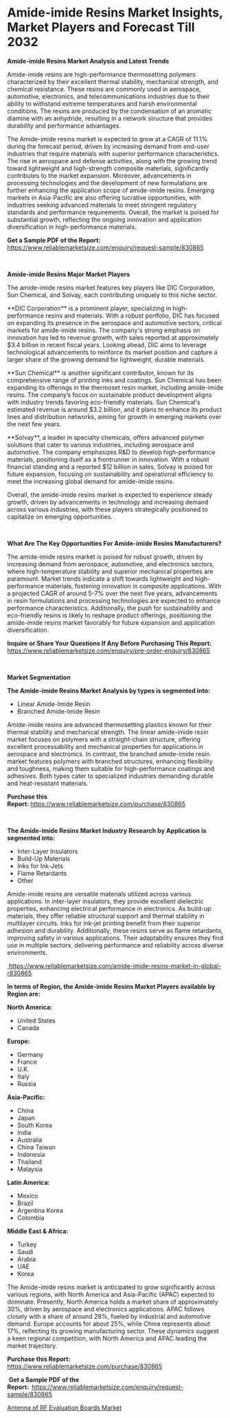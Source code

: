 <p><h1>Amide-imide Resins Market Insights, Market Players and Forecast Till 2032</h1></p><p><strong>Amide-imide Resins Market Analysis and Latest Trends</strong></p>
<p><p>Amide-imide resins are high-performance thermosetting polymers characterized by their excellent thermal stability, mechanical strength, and chemical resistance. These resins are commonly used in aerospace, automotive, electronics, and telecommunications industries due to their ability to withstand extreme temperatures and harsh environmental conditions. The resins are produced by the condensation of an aromatic diamine with an anhydride, resulting in a network structure that provides durability and performance advantages.</p><p>The Amide-imide resins market is expected to grow at a CAGR of 11.1% during the forecast period, driven by increasing demand from end-user industries that require materials with superior performance characteristics. The rise in aerospace and defense activities, along with the growing trend toward lightweight and high-strength composite materials, significantly contributes to the market expansion. Moreover, advancements in processing technologies and the development of new formulations are further enhancing the application scope of amide-imide resins. Emerging markets in Asia-Pacific are also offering lucrative opportunities, with industries seeking advanced materials to meet stringent regulatory standards and performance requirements. Overall, the market is poised for substantial growth, reflecting the ongoing innovation and application diversification in high-performance materials.</p></p>
<p><strong>Get a Sample PDF of the Report:&nbsp;</strong> <a href="https://www.reliablemarketsize.com/enquiry/request-sample/830865?utm_campaign=3248&utm_medium=2&utm_source=Github&utm_content=ia&utm_term=25032025&utm_id=amide-imide-resins">https://www.reliablemarketsize.com/enquiry/request-sample/830865</a></p>
<p>&nbsp;</p>
<p><strong>Amide-imide Resins Major Market Players</strong></p>
<p><p>The amide-imide resins market features key players like DIC Corporation, Sun Chemical, and Solvay, each contributing uniquely to this niche sector.</p><p>**DIC Corporation** is a prominent player, specializing in high-performance resins and materials. With a robust portfolio, DIC has focused on expanding its presence in the aerospace and automotive sectors, critical markets for amide-imide resins. The company's strong emphasis on innovation has led to revenue growth, with sales reported at approximately $3.4 billion in recent fiscal years. Looking ahead, DIC aims to leverage technological advancements to reinforce its market position and capture a larger share of the growing demand for lightweight, durable materials.</p><p>**Sun Chemical** is another significant contributor, known for its comprehensive range of printing inks and coatings. Sun Chemical has been expanding its offerings in the thermoset resin market, including amide-imide resins. The company’s focus on sustainable product development aligns with industry trends favoring eco-friendly materials. Sun Chemical's estimated revenue is around $3.2 billion, and it plans to enhance its product lines and distribution networks, aiming for growth in emerging markets over the next few years.</p><p>**Solvay**, a leader in specialty chemicals, offers advanced polymer solutions that cater to various industries, including aerospace and automotive. The company emphasizes R&D to develop high-performance materials, positioning itself as a frontrunner in innovation. With a robust financial standing and a reported $12 billion in sales, Solvay is poised for future expansion, focusing on sustainability and operational efficiency to meet the increasing global demand for amide-imide resins.</p><p>Overall, the amide-imide resins market is expected to experience steady growth, driven by advancements in technology and increasing demand across various industries, with these players strategically positioned to capitalize on emerging opportunities.</p></p>
<p>&nbsp;</p>
<p><strong>What Are The Key Opportunities For Amide-imide Resins Manufacturers?</strong></p>
<p><p>The amide-imide resins market is poised for robust growth, driven by increasing demand from aerospace, automotive, and electronics sectors, where high-temperature stability and superior mechanical properties are paramount. Market trends indicate a shift towards lightweight and high-performance materials, fostering innovation in composite applications. With a projected CAGR of around 5-7% over the next five years, advancements in resin formulations and processing technologies are expected to enhance performance characteristics. Additionally, the push for sustainability and eco-friendly resins is likely to reshape product offerings, positioning the amide-imide resins market favorably for future expansion and application diversification.</p></p>
<p><strong>Inquire or Share Your Questions If Any Before Purchasing This Report:</strong> <a href="https://www.reliablemarketsize.com/enquiry/pre-order-enquiry/830865?utm_campaign=3248&utm_medium=2&utm_source=Github&utm_content=ia&utm_term=25032025&utm_id=amide-imide-resins">https://www.reliablemarketsize.com/enquiry/pre-order-enquiry/830865</a></p>
<p>&nbsp;</p>
<p><strong>Market Segmentation</strong></p>
<p><strong>The Amide-imide Resins Market Analysis by types is segmented into:</strong></p>
<p><ul><li>Linear Amide-Imide Resin</li><li>Branched Amide-Imide Resin</li></ul></p>
<p><p>Amide-imide resins are advanced thermosetting plastics known for their thermal stability and mechanical strength. The linear amide-imide resin market focuses on polymers with a straight-chain structure, offering excellent processability and mechanical properties for applications in aerospace and electronics. In contrast, the branched amide-imide resin market features polymers with branched structures, enhancing flexibility and toughness, making them suitable for high-performance coatings and adhesives. Both types cater to specialized industries demanding durable and heat-resistant materials.</p></p>
<p><strong>Purchase this Report:&nbsp;</strong><a href="https://www.reliablemarketsize.com/purchase/830865?utm_campaign=3248&utm_medium=2&utm_source=Github&utm_content=ia&utm_term=25032025&utm_id=amide-imide-resins">https://www.reliablemarketsize.com/purchase/830865</a></p>
<p>&nbsp;</p>
<p><strong>The Amide-imide Resins Market Industry Research by Application is segmented into:</strong></p>
<p><ul><li>Inter-Layer Insulators</li><li>Build-Up Materials</li><li>Inks for Ink-Jets</li><li>Flame Retardants</li><li>Other</li></ul></p>
<p><p>Amide-imide resins are versatile materials utilized across various applications. In inter-layer insulators, they provide excellent dielectric properties, enhancing electrical performance in electronics. As build-up materials, they offer reliable structural support and thermal stability in multilayer circuits. Inks for ink-jet printing benefit from their superior adhesion and durability. Additionally, these resins serve as flame retardants, improving safety in various applications. Their adaptability ensures they find use in multiple sectors, delivering performance and reliability across diverse environments.</p></p>
<p><a href="https://www.reliablemarketsize.com/amide-imide-resins-market-in-global-r830865?utm_campaign=3248&utm_medium=2&utm_source=Github&utm_content=ia&utm_term=25032025&utm_id=amide-imide-resins">&nbsp;https://www.reliablemarketsize.com/amide-imide-resins-market-in-global-r830865</a></p>
<p><strong>In terms of Region, the Amide-imide Resins Market Players available by Region are:</strong></p>
<p>
    <p> <strong> North America: </strong>
        <ul>
            <li>United States</li>
            <li>Canada</li>
        </ul>
        </p> 
    <p> <strong> Europe: </strong>
        <ul>
            <li>Germany</li>
            <li>France</li>
            <li>U.K.</li>
            <li>Italy</li>
            <li>Russia</li>
        </ul>
        </p> 
    <p> <strong> Asia-Pacific: </strong>
        <ul>
            <li>China</li>
            <li>Japan</li>
            <li>South Korea</li>
            <li>India</li>
            <li>Australia</li>
            <li>China Taiwan</li>
            <li>Indonesia</li>
            <li>Thailand</li>
            <li>Malaysia</li>
        </ul>
        </p> 
    <p> <strong> Latin America: </strong>
        <ul>
            <li>Mexico</li>
            <li>Brazil</li>
            <li>Argentina Korea</li>
            <li>Colombia</li>
        </ul>
        </p> 
    <p> <strong> Middle East & Africa: </strong>
        <ul>
            <li>Turkey</li>
            <li>Saudi</li>
            <li>Arabia</li>
            <li>UAE</li>
            <li>Korea</li>
        </ul>
    </p>
    </p>
<p><p>The Amide-imide resins market is anticipated to grow significantly across various regions, with North America and Asia-Pacific (APAC) expected to dominate. Presently, North America holds a market share of approximately 30%, driven by aerospace and electronics applications. APAC follows closely with a share of around 28%, fueled by industrial and automotive demand. Europe accounts for about 25%, while China represents about 17%, reflecting its growing manufacturing sector. These dynamics suggest a keen regional competition, with North America and APAC leading the market trajectory.</p></p>
<p><strong>Purchase this Report: </strong><a href="https://www.reliablemarketsize.com/purchase/830865?utm_campaign=3248&utm_medium=2&utm_source=Github&utm_content=ia&utm_term=25032025&utm_id=amide-imide-resins">https://www.reliablemarketsize.com/purchase/830865</a></p>
<p>&nbsp;<strong>Get a Sample PDF of the Report:&nbsp;&nbsp;</strong><a href="https://www.reliablemarketsize.com/enquiry/request-sample/830865?utm_campaign=3248&utm_medium=2&utm_source=Github&utm_content=ia&utm_term=25032025&utm_id=amide-imide-resins">https://www.reliablemarketsize.com/enquiry/request-sample/830865</a></p>
<p><strong></strong></p>
<p><p><a href="https://github.com/usraceby/Market-Research-Report-List-1/blob/main/antenna-of-rf-evaluation-boards-market.md?utm_campaign=3248&utm_medium=2&utm_source=Github&utm_content=ia&utm_term=25032025&utm_id=amide-imide-resins">Antenna of RF Evaluation Boards Market</a></p></p>